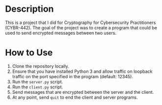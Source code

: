 # Description
This is a project that I did for Cryptography for Cybersecurity Practitioners (CYBR-442). The goal of the project was to create a program that could be used to send encrypted messages between two users.

# How to Use
1. Clone the repository locally. 
2. Ensure that you have installed Python 3 and allow traffic on loopback traffic on the port specified in the program (default: 12345).
3. Run the `server.py` script.
4. Run the `client.py` script.
5. Send messages that are encrypted between the server and the client.
6. At any point, send `quit` to end the client and server programs.
